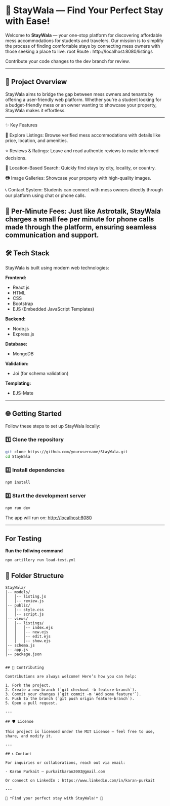 
# 🌟 StayWala — Find Your Perfect Stay with Ease!

Welcome to **StayWala** — your one-stop platform for discovering affordable mess accommodations for students and travelers. Our mission is to simplify the process of finding comfortable stays by connecting mess owners with those seeking a place to live.
root Route : http://localhost:8080/listings

Contribute your code changes to the dev branch for review.

---

## 🚀 Project Overview

StayWala aims to bridge the gap between mess owners and tenants by offering a user-friendly web platform. Whether you're a student looking for a budget-friendly mess or an owner wanting to showcase your property, StayWala makes it effortless.

---

✨ Key Features

🏡 Explore Listings: Browse verified mess accommodations with details like price, location, and amenities.

⭐ Reviews & Ratings: Leave and read authentic reviews to make informed decisions.

📍 Location-Based Search: Quickly find stays by city, locality, or country.

📷 Image Galleries: Showcase your property with high-quality images.

📞 Contact System: Students can connect with mess owners directly through our platform using chat or phone calls.

💸 Per-Minute Fees: Just like Astrotalk, StayWala charges a small fee per minute for phone calls made through the platform, ensuring seamless communication and support.
---

## 🛠️ Tech Stack

StayWala is built using modern web technologies:

**Frontend:**
- React js
- HTML
- CSS
- Bootstrap
- EJS (Embedded JavaScript Templates)

**Backend:**
- Node.js
- Express.js

**Database:**
- MongoDB

**Validation:**
- Joi (for schema validation)

**Templating:**
- EJS-Mate

---

## 🌐 Getting Started

Follow these steps to set up StayWala locally:

### 1️⃣ **Clone the repository**

```bash
git clone https://github.com/yourusername/StayWala.git
cd StayWala
```

### 2️⃣ **Install dependencies**

```bash
npm install
```

### 3️⃣ **Start the development server**

```bash
npm run dev
```

The app will run on: [http://localhost:8080](http://localhost:8080)

---

## For Testing

**Run the follwing command**

```bash
npx artillery run load-test.yml
```

## 📁 Folder Structure

```
StayWala/
│-- models/
│   │-- listing.js
│   │-- review.js
│-- public/
│   │-- style.css
│   │-- script.js
│-- views/
│   │-- listings/
│   │   │-- index.ejs
│   │   │-- new.ejs
│   │   │-- edit.ejs
│   │   │-- show.ejs
│-- schema.js
│-- app.js
│-- package.json


## 🤝 Contributing

Contributions are always welcome! Here’s how you can help:

1. Fork the project.
2. Create a new branch (`git checkout -b feature-branch`).
3. Commit your changes (`git commit -m 'Add some feature'`).
4. Push to the branch (`git push origin feature-branch`).
5. Open a pull request.

---

## 🛡️ License

This project is licensed under the MIT License — feel free to use, share, and modify it.

---

## 📞 Contact

For inquiries or collaborations, reach out via email:

- Karan Purkait — purkaitkaran2003@gmail.com

Or connect on LinkedIn : https://www.linkedin.com/in/karan-purkait

---

🌟 *Find your perfect stay with StayWala!* 🌟


